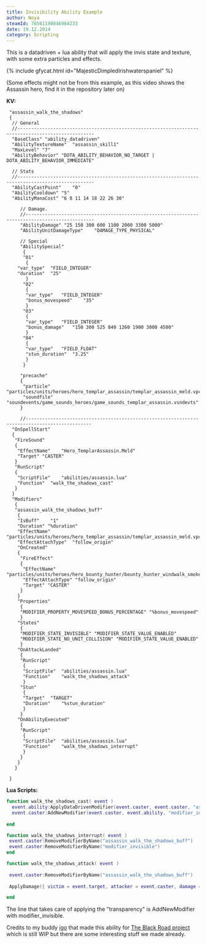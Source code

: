 ```yaml
---
title: Invisibility Ability Example
author: Noya
steamId: 76561198046984233
date: 19.12.2014
category: Scripting
---
```


This is a datadriven + lua ability that will apply the invis state and texture, with some extra particles and effects.

{% include gfycat.html id="MajesticDimpledIrishwaterspaniel" %}

(Some effects might not be from this example, as this video shows the Assassin hero, find it in the repository later on)

**KV:**

~~~
 "assassin_walk_the_shadows"
 {
  // General
  //--------------------------------------------------------------------------------------------------
  "BaseClass" "ability_datadriven"
  "AbilityTextureName"	"assassin_skill1"
  "MaxLevel" "7"
  "AbilityBehavior"	"DOTA_ABILITY_BEHAVIOR_NO_TARGET | DOTA_ABILITY_BEHAVIOR_IMMEDIATE"
  
  // Stats
  //--------------------------------------------------------------------------------------------------
  "AbilityCastPoint"	"0"
  "AbilityCooldown"	"5"
  "AbilityManaCost"	"6 8 11 14 18 22 26 30"
     
     // Damage.
     //-----------------------------------------------------------------------------------------------
     "AbilityDamage" "25 150 300 600 1100 2000 3300 5000"
     "AbilityUnitDamageType"	"DAMAGE_TYPE_PHYSICAL"

     // Special
     "AbilitySpecial"
      {
      "01"
       {
    "var_type"	"FIELD_INTEGER"
    "duration"	"25"
       }
      "02"
       {
       "var_type"	"FIELD_INTEGER"
       "bonus_movespeed"	"35"
       }
      "03"
       {
       "var_type"	"FIELD_INTEGER"
       "bonus_damage"	"150 300 525 840 1260 1900 3000 4500"
       }
      "04"
       {
       "var_type"	"FIELD_FLOAT"
       "stun_duration"	"3.25"
       }
      }

     "precache"
     {
      "particle"	"particles/units/heroes/hero_templar_assassin/templar_assassin_meld.vpcf"
      "soundfile"	"soundevents/game_sounds_heroes/game_sounds_templar_assassin.vsndevts"
     }

     //----------------------------------------------------------------------------------------------
  "OnSpellStart"
  {
   "FireSound"
   {
    "EffectName"	"Hero_TemplarAssassin.Meld"
    "Target" "CASTER"
   }
   "RunScript"
   {
    "ScriptFile"	"abilities/assassin.lua"
    "Function"	"walk_the_shadows_cast"
   }
  }
  "Modifiers"
   {
   "assassin_walk_the_shadows_buff"
    {
    "IsBuff"	"1"
    "Duration" "%duration"
    "EffectName"	"particles/units/heroes/hero_templar_assassin/templar_assassin_meld.vpcf"
    "EffectAttachType"	"follow_origin"
    "OnCreated"
    {
     "FireEffect"
     {
      "EffectName"	"particles/units/heroes/hero_bounty_hunter/bounty_hunter_windwalk_smoke.vpcf"
      "EffectAttachType" "follow_origin"
      "Target" "CASTER"
     }
    }
    "Properties"
     {
     "MODIFIER_PROPERTY_MOVESPEED_BONUS_PERCENTAGE" "%bonus_movespeed"
     }
    "States"
     {
     "MODIFIER_STATE_INVISIBLE"	"MODIFIER_STATE_VALUE_ENABLED"
     "MODIFIER_STATE_NO_UNIT_COLLISION"	"MODIFIER_STATE_VALUE_ENABLED"
     }
    "OnAttackLanded"
     {
     "RunScript"
      {
      "ScriptFile"	"abilities/assassin.lua"
      "Function"	"walk_the_shadows_attack"
      }
     "Stun"
      {
      "Target"	"TARGET"
      "Duration"	"%stun_duration"
      }
     }
    "OnAbilityExecuted"
     {
     "RunScript"
      {
      "ScriptFile"	"abilities/assassin.lua"
      "Function"	"walk_the_shadows_interrupt"
      }
     }
    }
   }
  
 }
~~~


**Lua Scripts:**

~~~lua
function walk_the_shadows_cast( event )
  event.ability:ApplyDataDrivenModifier(event.caster, event.caster, "assassin_walk_the_shadows_buff", nil)
  event.caster:AddNewModifier(event.caster, event.ability, "modifier_invisible", {duration = 25}) 
  
end

function walk_the_shadows_interrupt( event )
 event.caster:RemoveModifierByName("assassin_walk_the_shadows_buff")
 event.caster:RemoveModifierByName("modifier_invisible")
end

function walk_the_shadows_attack( event )
 
 event.caster:RemoveModifierByName("assassin_walk_the_shadows_buff")
 
 ApplyDamage({ victim = event.target, attacker = event.caster, damage = event.ability:GetAbilityDamage(), damage_type = event.ability:GetAbilityDamageType(), ability = event.ability	})

end
~~~

The line that takes care of applying the "transparency" is AddNewModifier with modifier_invisible.

Credits to my buddy [igo](https://github.com/igo95862) that made this ability for [The Black Road project](https://github.com/Aleteh/TBR3) which is still WIP but there are some interesting stuff we made already.